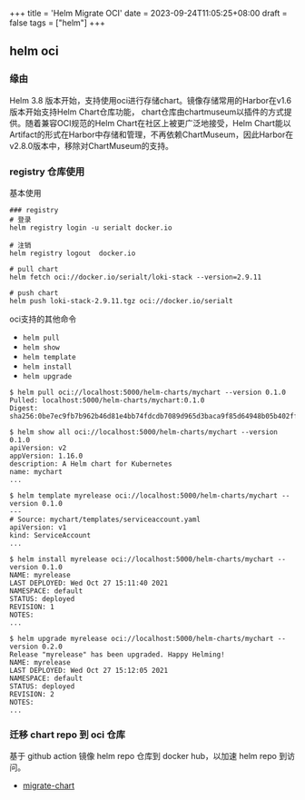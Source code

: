 +++
title = 'Helm Migrate OCI'
date = 2023-09-24T11:05:25+08:00
draft = false
tags = ["helm"]
+++

## helm oci

### 缘由
Helm 3.8 版本开始，支持使用oci进行存储chart。镜像存储常用的Harbor在v1.6版本开始支持Helm Chart仓库功能，
chart仓库由chartmuseum以插件的方式提供。随着兼容OCI规范的Helm Chart在社区上被更广泛地接受，Helm Chart能以Artifact的形式在Harbor中存储和管理，不再依赖ChartMuseum，因此Harbor在v2.8.0版本中，移除对ChartMuseum的支持。

### registry 仓库使用
基本使用
```shell
### registry
# 登录
helm registry login -u serialt docker.io

# 注销
helm registry logout  docker.io

# pull chart
helm fetch oci://docker.io/serialt/loki-stack --version=2.9.11

# push chart
helm push loki-stack-2.9.11.tgz oci://docker.io/serialt

```
oci支持的其他命令

- `helm pull`
- `helm show`
- `helm template`
- `helm install`
- `helm upgrade`

```shell
$ helm pull oci://localhost:5000/helm-charts/mychart --version 0.1.0
Pulled: localhost:5000/helm-charts/mychart:0.1.0
Digest: sha256:0be7ec9fb7b962b46d81e4bb74fdcdb7089d965d3baca9f85d64948b05b402ff

$ helm show all oci://localhost:5000/helm-charts/mychart --version 0.1.0
apiVersion: v2
appVersion: 1.16.0
description: A Helm chart for Kubernetes
name: mychart
...

$ helm template myrelease oci://localhost:5000/helm-charts/mychart --version 0.1.0
---
# Source: mychart/templates/serviceaccount.yaml
apiVersion: v1
kind: ServiceAccount
...

$ helm install myrelease oci://localhost:5000/helm-charts/mychart --version 0.1.0
NAME: myrelease
LAST DEPLOYED: Wed Oct 27 15:11:40 2021
NAMESPACE: default
STATUS: deployed
REVISION: 1
NOTES:
...

$ helm upgrade myrelease oci://localhost:5000/helm-charts/mychart --version 0.2.0
Release "myrelease" has been upgraded. Happy Helming!
NAME: myrelease
LAST DEPLOYED: Wed Oct 27 15:12:05 2021
NAMESPACE: default
STATUS: deployed
REVISION: 2
NOTES:
...
```

### 迁移 chart repo 到 oci 仓库

基于 github action 镜像 helm repo 仓库到 docker hub，以加速 helm repo 到访问。

* [migrate-chart](https://github.com/serialt/migrate-chart)



